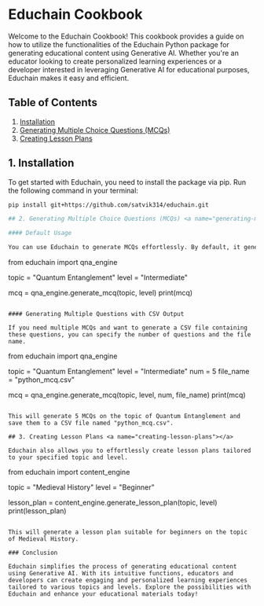 # Educhain Cookbook

Welcome to the Educhain Cookbook! This cookbook provides a guide on how to utilize the functionalities of the Educhain Python package for generating educational content using Generative AI. Whether you're an educator looking to create personalized learning experiences or a developer interested in leveraging Generative AI for educational purposes, Educhain makes it easy and efficient.

## Table of Contents

1. [Installation](#installation)
2. [Generating Multiple Choice Questions (MCQs)](#generating-mcqs)
3. [Creating Lesson Plans](#creating-lesson-plans)

## 1. Installation <a name="installation"></a>

To get started with Educhain, you need to install the package via pip. Run the following command in your terminal:

```bash
pip install git+https://github.com/satvik314/educhain.git

## 2. Generating Multiple Choice Questions (MCQs) <a name="generating-mcqs"></a>

#### Default Usage

You can use Educhain to generate MCQs effortlessly. By default, it generates one MCQ and does not generate a CSV file.

```
from educhain import qna_engine

topic = "Quantum Entanglement"
level = "Intermediate"

mcq = qna_engine.generate_mcq(topic, level)
print(mcq)
```

#### Generating Multiple Questions with CSV Output

If you need multiple MCQs and want to generate a CSV file containing these questions, you can specify the number of questions and the file name.

```
from educhain import qna_engine

topic = "Quantum Entanglement"
level = "Intermediate"
num = 5
file_name = "python_mcq.csv"

mcq = qna_engine.generate_mcq(topic, level, num, file_name)
print(mcq)
```

This will generate 5 MCQs on the topic of Quantum Entanglement and save them to a CSV file named "python_mcq.csv".

## 3. Creating Lesson Plans <a name="creating-lesson-plans"></a>

Educhain also allows you to effortlessly create lesson plans tailored to your specified topic and level.

```
from educhain import content_engine

topic = "Medieval History"
level = "Beginner"

lesson_plan = content_engine.generate_lesson_plan(topic, level)
print(lesson_plan)
```

This will generate a lesson plan suitable for beginners on the topic of Medieval History.

### Conclusion

Educhain simplifies the process of generating educational content using Generative AI. With its intuitive functions, educators and developers can create engaging and personalized learning experiences tailored to various topics and levels. Explore the possibilities with Educhain and enhance your educational materials today!
